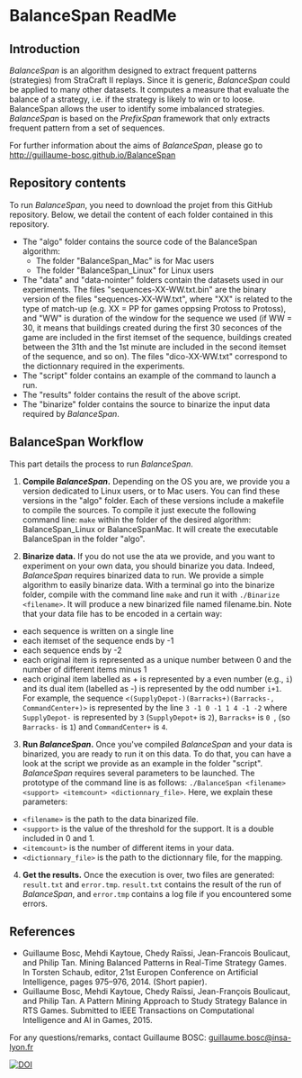 # BalanceSpan ReadMe

## Introduction
*BalanceSpan* is an algorithm designed to extract frequent patterns (strategies) from StraCraft II replays. Since it is generic, *BalanceSpan* could be applied to many other datasets. It computes a measure that evaluate the balance of a strategy, i.e. if the strategy is likely to win or to loose. BalanceSpan allows the user to identify some imbalanced strategies.
*BalanceSpan* is based on the *PrefixSpan* framework that only extracts frequent pattern from a set of sequences.

For further information about the aims of *BalanceSpan*, please go to http://guillaume-bosc.github.io/BalanceSpan

## Repository contents
To run *BalanceSpan*, you need to download the projet from this GitHub repository. Below, we detail the content of each folder contained in this repository.
- The "algo" folder contains the source code of the BalanceSpan algorithm:
  - The folder "BalanceSpan_Mac" is for Mac users
  - The folder "BalanceSpan_Linux" for Linux users
- The "data" and "data-nointer" folders contain the datasets used in our experiments. The files "sequences-XX-WW.txt.bin" are the binary version of the files "sequences-XX-WW.txt", where "XX" is related to the type of match-up (e.g. XX = PP for games oppsing Protoss to Protoss), and "WW" is duration of the window for the sequence we used (if WW = 30, it means that buildings created during the first 30 seconces of the game are included in the first itemset of the sequence, buildings created between the 31th and the 1st minute are included in the second itemset of the sequence, and so on). The files "dico-XX-WW.txt" correspond to the dictionnary required in the experiments.
- The "script" folder contains an example of the command to launch a run.
- The "results" folder contains the result of the above script.
- The "binarize" folder contains the source to binarize the input data required by *BalanceSpan*.

## BalanceSpan Workflow
This part details the process to run *BalanceSpan*.

1. **Compile *BalanceSpan*.**
Depending on the OS you are, we provide you a version dedicated to Linux users, or to Mac users. You can find these versions in the "algo" folder. Each of these versions include a makefile to compile the sources. To compile it just execute the following command line:
`make` within the folder of the desired algorithm: BalanceSpan_Linux or BalanceSpanMac. It will create the executable BalanceSpan in the folder "algo".

2. **Binarize data.** If you do not use the ata we provide, and you want to experiment on your own data, you should binarize you data. Indeed, *BalanceSpan* requires binarized data to run. We provide a simple algorithm to easily binarize data. With a terminal go into the binarize folder, compile with the command line `make` and run it with `./Binarize <filename>`. It will produce a new binarized file named filename.bin. 
Note that your data file has to be encoded in a certain way: 
  - each sequence is written on a single line
  - each itemset of the sequence ends by -1
  - each sequence ends by -2
  - each original item is represented as a unique number between 0 and the number of different items minus 1
  - each original item labelled as + is represented by a even number (e.g., `i`) and its dual item (labelled as -) is represented by the odd number `i+1`. For example, the sequence `<(SupplyDepot-)(Barracks+)(Barracks-, CommandCenter+)>` is represented by the line `3 -1 0 -1 1 4 -1 -2` where `SupplyDepot-` is represented by `3` (`SupplyDepot+` is `2`), `Barracks+` is `0 `, (so `Barracks-` is `1`) and `CommandCenter+` is `4`.

3. **Run *BalanceSpan*.** Once you've compiled *BalanceSpan* and your data is binarized, you are ready to run it on this data. To do that, you can have a look at the script we provide as an example in the folder "script". *BalanceSpan* requires several parameters to be launched. The prototype of the command line is as follows: `./BalanceSpan <filename> <support> <itemcount> <dictionnary_file>`. Here, we explain these parameters:
  - `<filename>` is the path to the data binarized file.
  - `<support>` is the value of the threshold for the support. It is a double included in 0 and 1.
  - `<itemcount>` is the number of different items in your data.
  - `<dictionnary_file>` is the path to the dictionnary file, for the mapping.


4. **Get the results.** Once the execution is over, two files are generated: `result.txt` and `error.tmp`. `result.txt` contains the result of the run of *BalanceSpan*, and `error.tmp` contains a log file if you encountered some errors. 

## References
- Guillaume Bosc, Mehdi Kaytoue, Chedy Raïssi, Jean-Francois Boulicaut, and Philip Tan. Mining Balanced Patterns in Real-Time Strategy Games. In Torsten Schaub, editor, 21st Europen Conference on Artificial Intelligence, pages 975–976, 2014. (Short papier).
- Guillaume Bosc, Mehdi Kaytoue, Chedy Raïssi, Jean-François Boulicaut, and Philip Tan. A Pattern Mining Approach to Study Strategy Balance in RTS Games. Submitted to IEEE Transactions on Computational Intelligence and AI in Games, 2015.

For any questions/remarks, contact Guillaume BOSC: guillaume.bosc@insa-lyon.fr

[![DOI](https://zenodo.org/badge/18678/guillaume-bosc/BalanceSpan.svg)](https://zenodo.org/badge/latestdoi/18678/guillaume-bosc/BalanceSpan)




